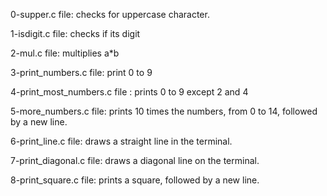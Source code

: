 0-supper.c file: checks for uppercase character.

1-isdigit.c file: checks if its digit

2-mul.c file: multiplies a*b

3-print_numbers.c file: print 0 to 9

4-print_most_numbers.c file : prints 0 to 9 except 2 and 4

5-more_numbers.c file: prints 10 times the numbers, from 0 to 14, followed by a new line.

6-print_line.c file: draws a straight line in the terminal.

7-print_diagonal.c file: draws a diagonal line on the terminal.

8-print_square.c file: prints a square, followed by a new line.
